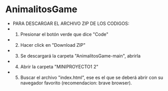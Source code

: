 # AnimalitosGame
- PARA DESCARGAR EL ARCHIVO ZIP DE LOS CODIGOS:
- 1) Presionar el botón verde que dice "Code"
- 2) Hacer click en "Download ZIP"
- 3) Se descargará la carpeta "AnimalitosGame-main", abrirla
- 4) Abrir la carpeta "MINIPROYECTO1 2"
- 5) Buscar el archivo "index.html", ese es el que se deberá abrir con su navegador favorito (recomendacion: brave browser).
